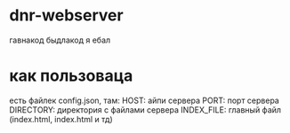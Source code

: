 # dnr-webserver
гавнакод быдлакод я ебал
# как пользоваца
есть файлек config.json, там:
HOST: айпи сервера
PORT: порт сервера
DIRECTORY: директория с файлами сервера
INDEX_FILE: главный файл (index.html, index.html и тд)
